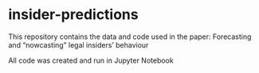 # insider-predictions
This repository contains the data and code used in the paper: Forecasting and “nowcasting” legal insiders’ behaviour

All code was created and run in Jupyter Notebook
